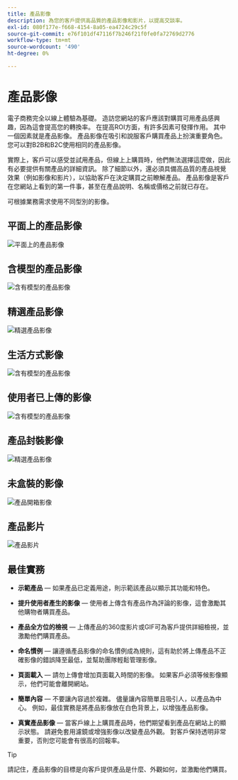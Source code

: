 ```yaml
---
title: 產品影像
description: 為您的客戶提供高品質的產品影像和影片，以提高交談率。
exl-id: 080f177e-f668-4154-8a05-ea4724c29c5f
source-git-commit: e76f101df47116f7b246f21f0fe0fa72769d2776
workflow-type: tm+mt
source-wordcount: '490'
ht-degree: 0%

---
```


# 產品影像

電子商務完全以線上體驗為基礎。 造訪您網站的客戶應該對購買可用產品感興趣，因為這會提高您的轉換率。 在提高ROI方面，有許多因素可發揮作用。 其中一個因素就是產品影像。 產品影像在吸引和說服客戶購買產品上扮演重要角色。 您可以對B2B和B2C使用相同的產品影像。

實際上，客戶可以感受並試用產品，但線上上購買時，他們無法選擇這麼做，因此有必要提供有關產品的詳細資訊。 除了細節以外，還必須具備高品質的產品視覺效果（例如影像和影片），以協助客戶在決定購買之前瞭解產品。 產品影像是客戶在您網站上看到的第一件事，甚至在產品說明、名稱或價格之前就已存在。

可根據業務需求使用不同型別的影像。

## 平面上的產品影像

![平面上的產品影像](../../assets/playbooks/product-image-flat.png)

## 含模型的產品影像

![含有模型的產品影像](../../assets/playbooks/product-image-model.png)

## 精選產品影像

![精選產品影像](../../assets/playbooks/product-image-feature.png)

## 生活方式影像

![含有模型的產品影像](../../assets/playbooks/product-image-lifestyle.png)

## 使用者已上傳的影像

![含有模型的產品影像](../../assets/playbooks/product-image-user-upload.png)

## 產品封裝影像

![精選產品影像](../../assets/playbooks/product-image-packaging.png)

## 未盒裝的影像

![產品開箱影像](../../assets/playbooks/product-image-unboxing.png)

## 產品影片

![產品影片](../../assets/playbooks/product-video.png)

## 最佳實務

- **示範產品** — 如果產品已定義用途，則示範該產品以顯示其功能和特色。

- **提升使用者產生的影像** — 使用者上傳含有產品作為評論的影像，這會激勵其他購物者購買產品。

- **產品全方位的檢視** — 上傳產品的360度影片或GIF可為客戶提供詳細檢視，並激勵他們購買產品。

- **命名慣例** — 讓遵循產品影像的命名慣例成為規則，這有助於將上傳產品不正確影像的錯誤降至最低，並幫助團隊輕鬆管理影像。

- **頁面載入** — 請勿上傳會增加頁面載入時間的影像。 如果客戶必須等候影像顯示，他們可能會離開網站。

- **簡單內容** — 不要讓內容過於複雜。 儘量讓內容簡單且吸引人，以產品為中心。 例如，最佳實務是將產品影像放在白色背景上，以增強產品影像。

- **真實產品影像** — 當客戶線上上購買產品時，他們期望看到產品在網站上的顯示狀態。 請避免套用濾鏡或增強影像以改變產品外觀。 對客戶保持透明非常重要，否則您可能會有很高的回報率。

>[!TIP]
>
>請記住，產品影像的目標是向客戶提供產品是什麼、外觀如何，並激勵他們購買。
